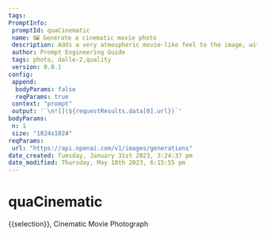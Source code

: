 ```yaml
---
tags: 
PromptInfo:
 promptId: quaCinematic
 name: 🖼️ Generate a cinematic movie photo
 description: Adds a very atmospheric movie-like feel to the image, with great color tones and image composure, and can also add nice background blur and pretty camera angles.
 author: Prompt Engineering Guide
 tags: photo, dalle-2,quality
 version: 0.0.1
config:
 append:
  bodyParams: false
  reqParams: true
 context: "prompt"
 output: '`\n![](${requestResults.data[0].url})`'
bodyParams:
 n: 1
 size: "1024x1024"
reqParams:
 url: "https://api.openai.com/v1/images/generations"
date_created: Tuesday, January 31st 2023, 3:24:37 pm
date_modified: Thursday, May 18th 2023, 6:15:55 pm
---
```

# quaCinematic
{{selection}}, Cinematic Movie Photograph